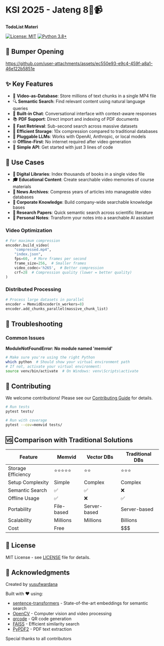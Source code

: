 # KSI 2O25 - Jateng 8🧠📹

**TodoList Materi**

[![License: MIT](https://img.shields.io/badge/License-MIT-yellow.svg)](https://opensource.org/licenses/MIT)
[![Python 3.8+](https://img.shields.io/badge/python-3.8+-blue.svg)](https://www.python.org/downloads/)

## 🎥 Bumper Opening

https://github.com/user-attachments/assets/ec550e93-e9c4-459f-a8a1-46e122b5851e

## ✨ Key Features

- 🎥 **Video-as-Database**: Store millions of text chunks in a single MP4 file
- 🔍 **Semantic Search**: Find relevant content using natural language queries
- 💬 **Built-in Chat**: Conversational interface with context-aware responses
- 📚 **PDF Support**: Direct import and indexing of PDF documents
- 🚀 **Fast Retrieval**: Sub-second search across massive datasets
- 💾 **Efficient Storage**: 10x compression compared to traditional databases
- 🔌 **Pluggable LLMs**: Works with OpenAI, Anthropic, or local models
- 🌐 **Offline-First**: No internet required after video generation
- 🔧 **Simple API**: Get started with just 3 lines of code

## 🎯 Use Cases

- **📖 Digital Libraries**: Index thousands of books in a single video file
- **🎓 Educational Content**: Create searchable video memories of course materials
- **📰 News Archives**: Compress years of articles into manageable video databases
- **💼 Corporate Knowledge**: Build company-wide searchable knowledge bases
- **🔬 Research Papers**: Quick semantic search across scientific literature
- **📝 Personal Notes**: Transform your notes into a searchable AI assistant



### Video Optimization
```python
# For maximum compression
encoder.build_video(
    "compressed.mp4",
    "index.json",
    fps=60,  # More frames per second
    frame_size=256,  # Smaller frames
    video_codec='h265',  # Better compression
    crf=28  # Compression quality (lower = better quality)
)
```

### Distributed Processing
```python
# Process large datasets in parallel
encoder = MemvidEncoder(n_workers=8)
encoder.add_chunks_parallel(massive_chunk_list)
```

## 🐛 Troubleshooting

### Common Issues

**ModuleNotFoundError: No module named 'memvid'**
```bash
# Make sure you're using the right Python
which python  # Should show your virtual environment path
# If not, activate your virtual environment:
source venv/bin/activate  # On Windows: venv\Scripts\activate
```

## 🤝 Contributing

We welcome contributions! Please see our [Contributing Guide](CONTRIBUTING.md) for details.

```bash
# Run tests
pytest tests/

# Run with coverage
pytest --cov=memvid tests/

```

## 🆚 Comparison with Traditional Solutions

| Feature | Memvid | Vector DBs | Traditional DBs |
|---------|--------|------------|-----------------|
| Storage Efficiency | ⭐⭐⭐⭐⭐ | ⭐⭐ | ⭐⭐⭐ |
| Setup Complexity | Simple | Complex | Complex |
| Semantic Search | ✅ | ✅ | ❌ |
| Offline Usage | ✅ | ❌ | ✅ |
| Portability | File-based | Server-based | Server-based |
| Scalability | Millions | Millions | Billions |
| Cost | Free | $$$$ | $$$ |

## 📄 License

MIT License - see [LICENSE](LICENSE) file for details.

## 🙏 Acknowledgments

Created by [yusufwardana](https://github.com/yusufwardana)

Built with ❤️ using:
- [sentence-transformers](https://www.sbert.net/) - State-of-the-art embeddings for semantic search
- [OpenCV](https://opencv.org/) - Computer vision and video processing
- [qrcode](https://github.com/lincolnloop/python-qrcode) - QR code generation
- [FAISS](https://github.com/facebookresearch/faiss) - Efficient similarity search
- [PyPDF2](https://github.com/py-pdf/pypdf) - PDF text extraction

Special thanks to all contributors
